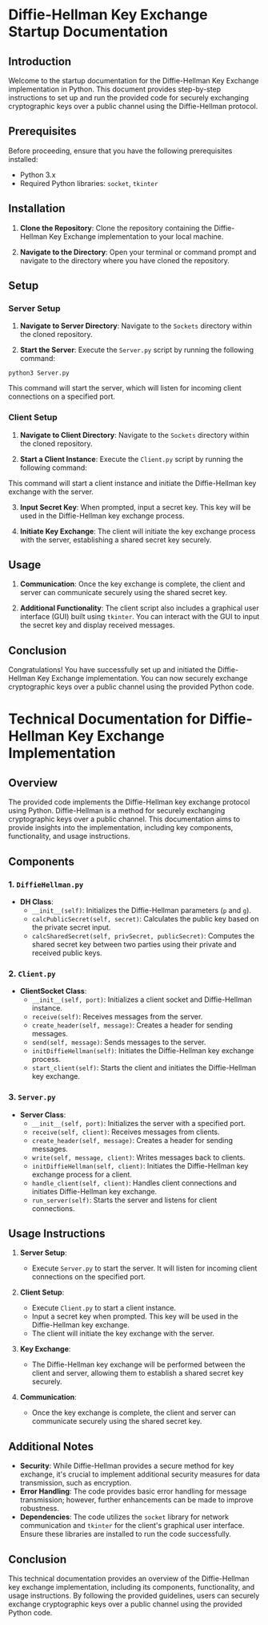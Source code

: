 # Diffie-Hellman Key Exchange Startup Documentation

## Introduction
Welcome to the startup documentation for the Diffie-Hellman Key Exchange implementation in Python. This document provides step-by-step instructions to set up and run the provided code for securely exchanging cryptographic keys over a public channel using the Diffie-Hellman protocol.

## Prerequisites
Before proceeding, ensure that you have the following prerequisites installed:
- Python 3.x
- Required Python libraries: `socket`, `tkinter`

## Installation
1. **Clone the Repository**: Clone the repository containing the Diffie-Hellman Key Exchange implementation to your local machine.

2. **Navigate to the Directory**: Open your terminal or command prompt and navigate to the directory where you have cloned the repository.

## Setup
### Server Setup
1. **Navigate to Server Directory**: Navigate to the `Sockets` directory within the cloned repository.

2. **Start the Server**: Execute the `Server.py` script by running the following command:

```
python3 Server.py
```

   

This command will start the server, which will listen for incoming client connections on a specified port.

### Client Setup
1. **Navigate to Client Directory**: Navigate to the `Sockets` directory within the cloned repository.

2. **Start a Client Instance**: Execute the `Client.py` script by running the following command:

This command will start a client instance and initiate the Diffie-Hellman key exchange with the server.

3. **Input Secret Key**: When prompted, input a secret key. This key will be used in the Diffie-Hellman key exchange process.

4. **Initiate Key Exchange**: The client will initiate the key exchange process with the server, establishing a shared secret key securely.

## Usage
1. **Communication**: Once the key exchange is complete, the client and server can communicate securely using the shared secret key.

2. **Additional Functionality**: The client script also includes a graphical user interface (GUI) built using `tkinter`. You can interact with the GUI to input the secret key and display received messages.

## Conclusion
Congratulations! You have successfully set up and initiated the Diffie-Hellman Key Exchange implementation. You can now securely exchange cryptographic keys over a public channel using the provided Python code.



# Technical Documentation for Diffie-Hellman Key Exchange Implementation

## Overview
The provided code implements the Diffie-Hellman key exchange protocol using Python. Diffie-Hellman is a method for securely exchanging cryptographic keys over a public channel. This documentation aims to provide insights into the implementation, including key components, functionality, and usage instructions.

## Components

### 1. `DiffieHellman.py`
- **DH Class**: 
  - `__init__(self)`: Initializes the Diffie-Hellman parameters (`p` and `g`).
  - `calcPublicSecret(self, secret)`: Calculates the public key based on the private secret input.
  - `calcSharedSecret(self, privSecret, publicSecret)`: Computes the shared secret key between two parties using their private and received public keys.

### 2. `Client.py`
- **ClientSocket Class**:
  - `__init__(self, port)`: Initializes a client socket and Diffie-Hellman instance.
  - `receive(self)`: Receives messages from the server.
  - `create_header(self, message)`: Creates a header for sending messages.
  - `send(self, message)`: Sends messages to the server.
  - `initDiffieHellman(self)`: Initiates the Diffie-Hellman key exchange process.
  - `start_client(self)`: Starts the client and initiates the Diffie-Hellman key exchange.

### 3. `Server.py`
- **Server Class**:
  - `__init__(self, port)`: Initializes the server with a specified port.
  - `receive(self, client)`: Receives messages from clients.
  - `create_header(self, message)`: Creates a header for sending messages.
  - `write(self, message, client)`: Writes messages back to clients.
  - `initDiffieHellman(self, client)`: Initiates the Diffie-Hellman key exchange process for a client.
  - `handle_client(self, client)`: Handles client connections and initiates Diffie-Hellman key exchange.
  - `run_server(self)`: Starts the server and listens for client connections.

## Usage Instructions
1. **Server Setup**:
   - Execute `Server.py` to start the server. It will listen for incoming client connections on the specified port.

2. **Client Setup**:
   - Execute `Client.py` to start a client instance.
   - Input a secret key when prompted. This key will be used in the Diffie-Hellman key exchange.
   - The client will initiate the key exchange with the server.

3. **Key Exchange**:
   - The Diffie-Hellman key exchange will be performed between the client and server, allowing them to establish a shared secret key securely.

4. **Communication**:
   - Once the key exchange is complete, the client and server can communicate securely using the shared secret key.

## Additional Notes
- **Security**: While Diffie-Hellman provides a secure method for key exchange, it's crucial to implement additional security measures for data transmission, such as encryption.
- **Error Handling**: The code provides basic error handling for message transmission; however, further enhancements can be made to improve robustness.
- **Dependencies**: The code utilizes the `socket` library for network communication and `tkinter` for the client's graphical user interface. Ensure these libraries are installed to run the code successfully.

## Conclusion
This technical documentation provides an overview of the Diffie-Hellman key exchange implementation, including its components, functionality, and usage instructions. By following the provided guidelines, users can securely exchange cryptographic keys over a public channel using the provided Python code.
